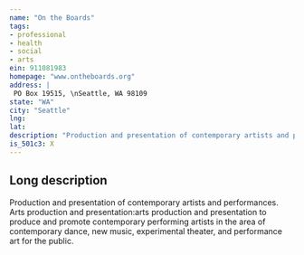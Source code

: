 ```yaml
---
name: "On the Boards"
tags:
- professional
- health
- social
- arts
ein: 911081983
homepage: "www.ontheboards.org"
address: |
 PO Box 19515, \nSeattle, WA 98109
state: "WA"
city: "Seattle"
lng: 
lat: 
description: "Production and presentation of contemporary artists and performances. "
is_501c3: X
---
```


## Long description

Production and presentation of contemporary artists and performances. Arts production and presentation:arts production and presentation to produce and promote contemporary performing artists in the area of contemporary dance, new music, experimental theater, and performance art for the public. 
